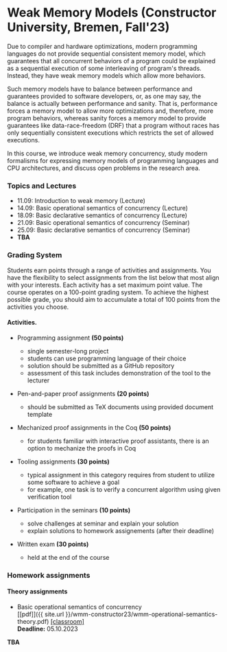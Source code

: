 # Weak Memory Models (Constructor University, Bremen, Fall'23)

Due to compiler and hardware optimizations, modern programming languages do not provide sequential consistent memory model, 
which guarantees that all concurrent behaviors of a program could be explained as a sequential execution of some interleaving of program's threads. 
Instead, they have weak memory models which allow more behaviors.

Such memory models have to balance between performance and guarantees provided to software developers, or, 
as one may say, the balance is actually between performance and sanity. 
That is, performance forces a memory model to allow more optimizations and, therefore, more program behaviors, 
whereas sanity forces a memory model to provide guarantees like data-race-freedom (DRF) 
that a program without races has only sequentially consistent executions which restricts the set of allowed executions.

In this course, we introduce weak memory concurrency, study modern formalisms for expressing memory models of programming languages and CPU architectures, 
and discuss open problems in the research area.

### Topics and Lectures

- 11.09: Introduction to weak memory (Lecture)
- 14.09: Basic operational semantics of concurrency (Lecture)
- 18.09: Basic declarative semantics of concurrency (Lecture)
- 21.09: Basic operational semantics of concurrency (Seminar)
- 25.09: Basic declarative semantics of concurrency (Seminar)
- **TBA**

### Grading System

Students earn points through a range of activities and assignments. 
You have the flexibility to select assignments from the list below that most align with your interests. 
Each activity has a set maximum point value. 
The course operates on a 100-point grading system. 
To achieve the highest possible grade, you should aim to accumulate a total of 100 points from the activities you choose.

#### Activities.

* Programming assignment **(50 points)**
  * single semester-long project
  * students can use programming language of their choice
  * solution should be submitted as a GitHub repository
  * assessment of this task includes demonstration of the tool to the lecturer

* Pen-and-paper proof assignments **(20 points)**
  * should be submitted as TeX documents using provided document template

* Mechanized proof assignments in the Coq **(50 points)**
  * for students familiar with interactive proof assistants, there is an option to mechanize the proofs in Coq

* Tooling assignments **(30 points)**
  * typical assignment in this category requires from student to utilize some software to achieve a goal
  * for example, one task is to verify a concurrent algorithm using given verification tool 

* Participation in the seminars **(10 points)**
  * solve challenges at seminar and explain your solution
  * explain solutions to homework assignements (after their deadline)

* Written exam **(30 points)**
  * held at the end of the course

### Homework assignments

#### Theory assignments

- Basic operational semantics of concurrency \
  [\[pdf\]]({{ site.url }}/wmm-constructor23/wmm-operational-semantics-theory.pdf)
  [\[classroom\]](https://classroom.github.com/a/6VNr9oC1) \
  **Deadline:** 05.10.2023

**TBA**